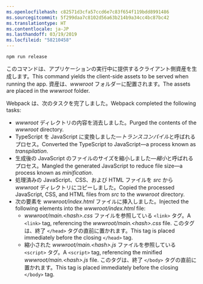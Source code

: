 ```yaml
---
ms.openlocfilehash: c82571d3cfa57ccd6e7c83f654f119bdd8991486
ms.sourcegitcommit: 5f299daa7c8102d56a63b214b9a34cc4bc87bc42
ms.translationtype: HT
ms.contentlocale: ja-JP
ms.lasthandoff: 03/19/2019
ms.locfileid: "58210458"
---
```

```console
npm run release
```

<span data-ttu-id="c2ec3-101">このコマンドは、アプリケーションの実行中に提供するクライアント側資産を生成します。</span><span class="sxs-lookup"><span data-stu-id="c2ec3-101">This command yields the client-side assets to be served when running the app.</span></span> <span data-ttu-id="c2ec3-102">資産は、*wwwroot* フォルダーに配置されます。</span><span class="sxs-lookup"><span data-stu-id="c2ec3-102">The assets are placed in the *wwwroot* folder.</span></span>

<span data-ttu-id="c2ec3-103">Webpack は、次のタスクを完了しました。</span><span class="sxs-lookup"><span data-stu-id="c2ec3-103">Webpack completed the following tasks:</span></span>

* <span data-ttu-id="c2ec3-104">*wwwroot* ディレクトリの内容を消去しました。</span><span class="sxs-lookup"><span data-stu-id="c2ec3-104">Purged the contents of the *wwwroot* directory.</span></span>
* <span data-ttu-id="c2ec3-105">TypeScript を JavaScript に変換しました&mdash;*トランスコンパイル*と呼ばれるプロセス。</span><span class="sxs-lookup"><span data-stu-id="c2ec3-105">Converted the TypeScript to JavaScript&mdash;a process known as *transpilation*.</span></span>
* <span data-ttu-id="c2ec3-106">生成後の JavaScript のファイルのサイズを縮小しました&mdash;*縮小*と呼ばれるプロセス。</span><span class="sxs-lookup"><span data-stu-id="c2ec3-106">Mangled the generated JavaScript to reduce file size&mdash;a process known as *minification*.</span></span>
* <span data-ttu-id="c2ec3-107">処理済みの JavaScript、CSS、および HTML ファイルを *src* から *wwwroot* ディレクトリにコピーしました。</span><span class="sxs-lookup"><span data-stu-id="c2ec3-107">Copied the processed JavaScript, CSS, and HTML files from *src* to the *wwwroot* directory.</span></span>
* <span data-ttu-id="c2ec3-108">次の要素を *wwwroot/index.html* ファイルに挿入しました。</span><span class="sxs-lookup"><span data-stu-id="c2ec3-108">Injected the following elements into the *wwwroot/index.html* file:</span></span>
  * <span data-ttu-id="c2ec3-109">*wwwroot/main.\<hash\>.css* ファイルを参照している `<link>` タグ。</span><span class="sxs-lookup"><span data-stu-id="c2ec3-109">A `<link>` tag, referencing the *wwwroot/main.\<hash\>.css* file.</span></span> <span data-ttu-id="c2ec3-110">このタグは、終了 `</head>` タグの直前に置かれます。</span><span class="sxs-lookup"><span data-stu-id="c2ec3-110">This tag is placed immediately before the closing `</head>` tag.</span></span>
  * <span data-ttu-id="c2ec3-111">縮小された *wwwroot/main.\<hash\>.js* ファイルを参照している `<script>` タグ。</span><span class="sxs-lookup"><span data-stu-id="c2ec3-111">A `<script>` tag, referencing the minified *wwwroot/main.\<hash\>.js* file.</span></span> <span data-ttu-id="c2ec3-112">このタグは、終了 `</body>` タグの直前に置かれます。</span><span class="sxs-lookup"><span data-stu-id="c2ec3-112">This tag is placed immediately before the closing `</body>` tag.</span></span>
